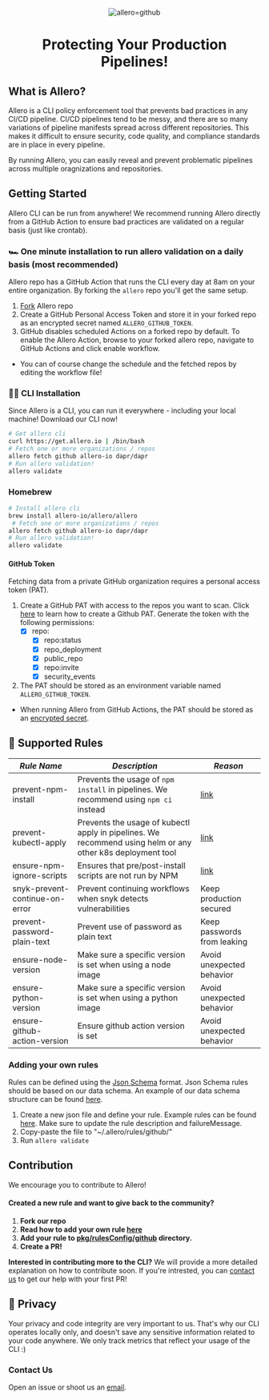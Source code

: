 <p align="center">
 <img src="./static/allero_banner.png" alt="allero=github" border="0" />
</p>

<h1 align="center">
 Protecting Your Production Pipelines!
</h1>


## What is Allero?
Allero is a CLI policy enforcement tool that prevents bad practices in any CI/CD pipeline.
CI/CD pipelines tend to be messy, and there are so many variations of pipeline manifests spread across different repositories.
This makes it difficult to ensure security, code quality, and compliance standards are in place in every pipeline.

By running Allero, you can easily reveal and prevent problematic pipelines across multiple oragnizations and repositories.


## Getting Started
Allero CLI can be run from anywhere! We recommend running Allero directly from a GitHub Action to ensure bad practices are validated on a regular basis (just like crontab).

### 🏎️ One minute installation to run allero validation on a daily basis (most recommended)
Allero repo has a GitHub Action that runs the CLI every day at 8am on your entire organization. By forking the `allero` repo you'll get the same setup.
1. [Fork](https://github.com/allero-io/allero/fork) Allero repo
2. Create a GitHub Personal Access Token and store it in your forked repo as an encrypted secret named `ALLERO_GITHUB_TOKEN`.
3. GitHub disables scheduled Actions on a forked repo by default. To enable the Allero Action, browse to your forked allero repo, navigate to GitHub Actions and click enable workflow. 

* You can of course change the schedule and the fetched repos by editing the workflow file!

### 👩‍💻 CLI Installation
Since Allero is a CLI, you can run it everywhere - including your local machine! Download our CLI now!

```bash
# Get allero cli
curl https://get.allero.io | /bin/bash
# Fetch one or more organizations / repos
allero fetch github allero-io dapr/dapr
# Run allero validation!
allero validate
```
### Homebrew
```bash
# Install allero cli
brew install allero-io/allero/allero
 # Fetch one or more organizations / repos
allero fetch github allero-io dapr/dapr
# Run allero validation!
allero validate
```
#### GitHub Token
Fetching data from a private GitHub organization requires a personal access token (PAT).
1. Create a GitHub PAT with access to the repos you want to scan. Click [here](https://docs.github.com/en/authentication/keeping-your-account-and-data-secure/creating-a-personal-access-token#creating-a-token) to learn how to create a Github PAT.
Generate the token with the following permissions:
    - [x]  repo:
        - [x]  repo:status
        - [x]  repo_deployment
        - [x]  public_repo
        - [x]  repo:invite
        - [x]  security_events

2. The PAT should be stored as an environment variable named `ALLERO_GITHUB_TOKEN`.
- When running Allero from GitHub Actions, the PAT should be stored as an [encrypted secret](https://docs.github.com/en/actions/security-guides/encrypted-secrets#creating-encrypted-secrets-for-a-repository).

## 🚨 Supported Rules
| _Rule Name_               | _Description_                                            | _Reason_                                                                                                               |
| ------------------------- | -------------------------------------------------------- | ---------------------------------------------------------------------------------------------------------------------- |
| prevent-npm-install       | Prevents the usage of `npm install` in pipelines. We recommend using `npm ci` instead           | [link](https://betterprogramming.pub/npm-ci-vs-npm-install-which-should-you-use-in-your-node-js-projects-51e07cb71e26) |
| prevent-kubectl-apply     | Prevents the usage of kubectl apply in pipelines. We recommend using helm or any other k8s deployment tool         | [link](https://medium.com/@RedBaronDr1/helm-vs-kubectl-5aaf2dba7d71)                                                   |
| ensure-npm-ignore-scripts | Ensures that pre/post-install scripts are not run by NPM | [link](https://snyk.io/blog/ten-npm-security-best-practices/)                                                     |
snyk-prevent-continue-on-error | Prevent continuing workflows when snyk detects vulnerabilities | Keep production secured
prevent-password-plain-text | Prevent use of password as plain text | Keep passwords from leaking
ensure-node-version | Make sure a specific version is set when using a node image | Avoid unexpected behavior
ensure-python-version | Make sure a specific version is set when using a python image | Avoid unexpected behavior
ensure-github-action-version | Ensure github action version is set | Avoid unexpected behavior

### Adding your own rules
Rules can be defined using the [Json Schema](https://json-schema.org/) format. Json Schema rules should be based on our data schema. An example of our data schema structure can be found [here](https://github.com/allero-io/allero/tree/main/examples/github/data-schema-example.json).
1. Create a new json file and define your rule. Example rules can be found [here](https://github.com/allero-io/allero/tree/main/examples).
Make sure to update the rule description and failureMessage.
2. Copy-paste the file to "~/.allero/rules/github/"
3. Run `allero validate`
## Contribution
We encourage you to contribute to Allero!
#### Created a new rule and want to give back to the community?
1. **Fork our repo**
2. **Read how to add your own rule [here](#adding-your-own-rules)**
3. **Add your rule to [pkg/rulesConfig/github](https://github.com/allero-io/allero/tree/main/pkg/rulesConfig/defaultRules/github) directory.**
4. **Create a PR!**

**Interested in contributing more to the CLI?**
We will provide a more detailed explanation on how to contribute soon. If you're intrested, you can [contact us](mailto:contact@allero.io) to get our help with your first PR!

## 🔏 Privacy
Your privacy and code integrity are very important to us. That's why our CLI operates locally only, and doesn't save any sensitive information related to your code anywhere. We only track metrics that reflect your usage of the CLI :)
### Contact Us
Open an issue or shoot us an [email](mailto:contact@allero.io).
